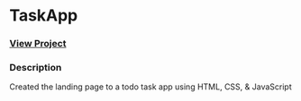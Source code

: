 # TaskApp

### <a href="https://christian-browne.github.io/TaskApp/">View Project</a>

### Description
Created the landing page to a todo task app using HTML, CSS, & JavaScript
